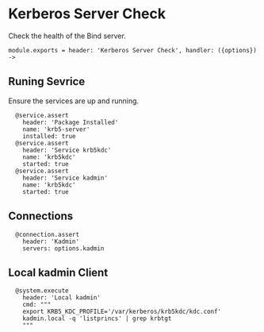 
# Kerberos Server Check

Check the health of the Bind server.

    module.exports = header: 'Kerberos Server Check', handler: ({options}) ->

## Runing Sevrice

Ensure the services are up and running.

      @service.assert
        header: 'Package Installed'
        name: 'krb5-server'
        installed: true
      @service.assert
        header: 'Service krb5kdc'
        name: 'krb5kdc'
        started: true
      @service.assert
        header: 'Service kadmin'
        name: 'krb5kdc'
        started: true

## Connections

      @connection.assert
        header: 'Kadmin'
        servers: options.kadmin

## Local kadmin Client

      @system.execute
        header: 'Local kadmin'
        cmd: """
        export KRB5_KDC_PROFILE='/var/kerberos/krb5kdc/kdc.conf'
        kadmin.local -q 'listprincs' | grep krbtgt
        """
